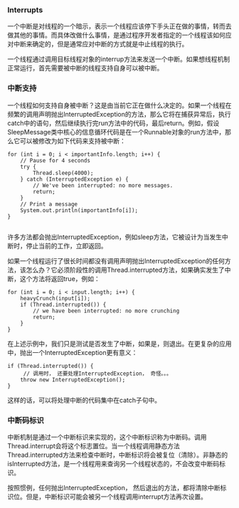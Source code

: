 ### Interrupts

一个中断是对线程的一个暗示，表示一个线程应该停下手头正在做的事情，转而去做其他的事情。而具体改做什么事情，是通过程序开发者指定的一个线程该如何应对中断来确定的，但是通常应对中断的方式就是中止线程的执行。

一个线程通过调用目标线程对象的interrup方法来发送一个中断。如果想线程机制正常运行，首先需要被中断的线程支持自身可以被中断。


### 中断支持

一个线程如何支持自身被中断？这是由当前它正在做什么决定的。如果一个线程在频繁的调用声明抛出InterruptedException的方法，那么它将在捕获异常后，执行catch中的语句，然后继续执行完run方法中的代码，最后return。例如，假设SleepMessage类中核心的信息循环代码是在一个Runnable对象的run方法中，那么它可以被修改为如下代码来支持被中断：

```
for (int i = 0; i < importantInfo.length; i++) {
    // Pause for 4 seconds
    try {
        Thread.sleep(4000);
    } catch (InterruptedException e) {
        // We've been interrupted: no more messages.
        return;
    }
    // Print a message
    System.out.println(importantInfo[i]);
}


```

许多方法都会抛出InterruptedException，例如sleep方法，它被设计为当发生中断时，停止当前的工作，立即返回。


如果一个线程运行了很长时间都没有调用声明抛出InterruptedException的任何方法，该怎么办？它必须阶段性的调用Thread.interrupted方法，如果确实发生了中断，这个方法将返回true，例如：

```
for (int i = 0; i < input.length; i++) {
	heavyCrunch(input[i]);
	if (Thread.interrupted()) {
		// we have been interrupted: no more crunching
		return;
	}
}

```


在上述示例中，我们只是测试是否发生了中断，如果是，则退出。在更复杂的应用中，抛出一个InterruptedException更有意义：

```
if (Thread.interrupted()) {
	 // 调用时， 还要处理InterruptedException， 奇怪。。。
    throw new InterruptedException();
}

```

这样的话，可以将处理中断的代码集中在catch子句中。


### 中断码标识


中断机制是通过一个中断标识来实现的，这个中断标识称为中断码。调用Thread.interrupt会将这个标志置位。当一个线程调用静态方法Thread.interrupted方法来检查中断时，中断标识将会被复位（清除）。非静态的isInterrupted方法，是一个线程用来查询另一个线程状态的，不会改变中断码标识。


按照惯例，任何抛出InterruptedException， 然后退出的方法，都将清除中断标识位。但是，中断标识可能会被另一个线程调用interrupt方法再次设置。




























































